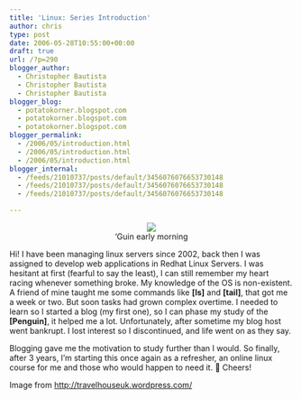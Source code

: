 ```yaml
---
title: 'Linux: Series Introduction'
author: chris
type: post
date: 2006-05-28T10:55:00+00:00
draft: true
url: /?p=290
blogger_author:
  - Christopher Bautista
  - Christopher Bautista
  - Christopher Bautista
blogger_blog:
  - potatokorner.blogspot.com
  - potatokorner.blogspot.com
  - potatokorner.blogspot.com
blogger_permalink:
  - /2006/05/introduction.html
  - /2006/05/introduction.html
  - /2006/05/introduction.html
blogger_internal:
  - /feeds/21010737/posts/default/3456076076653730148
  - /feeds/21010737/posts/default/3456076076653730148
  - /feeds/21010737/posts/default/3456076076653730148

---
```

<div style="clear: both; text-align: center;">
  <a href="http://1.bp.blogspot.com/_BBS5bkzuLXM/Sr6kZpeynsI/AAAAAAAADGE/ZpSfgF5JyIQ/s1600-h/potatokorner-linux-intro.jpg" style="margin-left: 1em; margin-right: 1em;"><img border="0" src="http://1.bp.blogspot.com/_BBS5bkzuLXM/Sr6kZpeynsI/AAAAAAAADGE/ZpSfgF5JyIQ/s320/potatokorner-linux-intro.jpg" /></a><br /><span>&#8216;Guin early morning</span>
</div>

Hi! I have been managing linux servers since 2002, back then I was assigned to develop web applications in Redhat Linux Servers. I was hesitant at first (fearful to say the least), I can still remember my heart racing whenever something broke. My knowledge of the OS is non-existent. A friend of mine taught me some commands like <span style="font-weight: bold;">[ls]</span> and <span style="font-weight: bold;">[tail]</span>, that got me a week or two. But soon tasks had grown complex overtime. I needed to learn so I started a blog (my first one), so I can phase my study of the <span style="font-weight: bold;">[Penguin]</span>, it helped me a lot. Unfortunately, after sometime my blog host went bankrupt. I lost interest so I discontinued, and life went on as they say. 

Blogging gave me the motivation to study further than I would. So finally, after 3 years, I&#8217;m starting this once again as a refresher, an online linux course for me and those who would happen to need it. 🙂 Cheers!

Image from&nbsp;<a href="http://travelhouseuk.wordpress.com/" target="_blank">http://travelhouseuk.wordpress.com/</a>